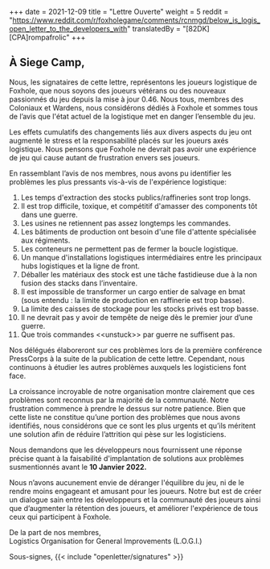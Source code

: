 +++
date = 2021-12-09
title = "Lettre Ouverte"
weight = 5
reddit = "https://www.reddit.com/r/foxholegame/comments/rcnmgd/below_is_logis_open_letter_to_the_developers_with"
translatedBy = "[82DK][CPA]rompafrolic"
+++
## À Siege Camp,

Nous, les signataires de cette lettre, représentons les joueurs logistique de Foxhole, que nous soyons des joueurs vétérans ou des nouveaux passionnés du jeu depuis la mise à jour 0.46. Nous tous, membres des Coloniaux et Wardens, nous considérons dédiés à Foxhole et sommes tous de l’avis que l'état actuel de la logistique met en danger l’ensemble du jeu.

Les effets cumulatifs des changements liés aux divers aspects du jeu ont augmenté le stress et la responsabilité placés sur les joueurs axés logistique. Nous pensons que Foxhole ne devrait pas avoir une expérience de jeu qui cause autant de frustration envers ses joueurs.

En rassemblant l’avis de nos membres, nous avons pu identifier les problèmes les plus pressants vis-à-vis de l'expérience logistique:

1. Les temps d'extraction des stocks publics/raffineries sont trop longs.
2. Il est trop difficile, toxique, et compétitif d'amasser des components tôt dans une guerre.
3. Les usines ne retiennent pas assez longtemps les commandes.
4. Les bâtiments de production ont besoin d'une file d'attente spécialisée aux régiments.
5. Les conteneurs ne permettent pas de fermer la boucle logistique.
6. Un manque d'installations logistiques intermédiaires entre les principaux hubs logistiques et la ligne de front. 
7. Déballer les matériaux des stock est une tâche fastidieuse due à la non fusion des stacks dans l’inventaire.
8. Il est impossible de transformer un cargo entier de salvage en bmat (sous entendu : la limite de production en raffinerie est trop basse).
9. La limite des caisses de stockage pour les stocks privés est trop basse.
10. Il ne devrait pas y avoir de tempête de neige dès le premier jour d’une guerre.
11. Que trois commandes &lt;&lt;unstuck&gt;&gt; par guerre ne suffisent pas. 

Nos délégués élaboreront sur ces problèmes lors de la première conférence PressCorps à la suite de la publication de cette lettre. Cependant, nous continuons à étudier les autres problèmes auxquels les logisticiens font face.

La croissance incroyable de notre organisation montre clairement que ces problèmes sont reconnus par la majorité de la communauté. Notre frustration commence à prendre le dessus sur notre patience. Bien que cette liste ne constitue qu’une portion des problèmes que nous avons identifiés, nous considérons que ce sont les plus urgents et qu’ils méritent une solution afin de réduire l’attrition qui pèse sur les logisticiens.

Nous demandons que les développeurs nous fournissent une réponse précise quant à la faisabilité d'implantation de solutions aux problèmes susmentionnés avant le **10 Janvier 2022.**

Nous n’avons aucunement envie de déranger l'équilibre du jeu, ni de le rendre moins engageant et amusant pour les joueurs. Notre but est de créer un dialogue sain entre les développeurs et la communauté des joueurs ainsi que d’augmenter la rétention des joueurs, et améliorer l'expérience de tous ceux qui participent à Foxhole.

De la part de nos membres,<br>Logistics Organisation for General Improvements (L.O.G.I.)

Sous-signes, {{< include "openletter/signatures" >}}